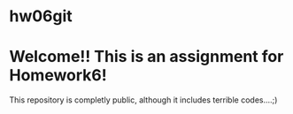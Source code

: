 # hw06git

# Welcome!! This is an assignment for Homework6!
This repository is completly public, although it includes terrible codes....;)
 
